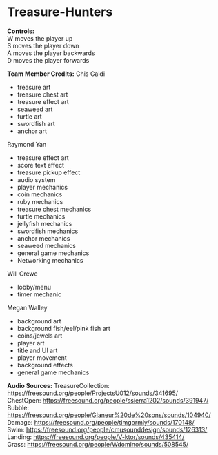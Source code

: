 # Treasure-Hunters

**Controls:**  
W moves the player up  
S moves the player down  
A moves the player backwards  
D moves the player forwards  


**Team Member Credits:**
Chis Galdi
* treasure art
* treasure chest art
* treasure effect art
* seaweed art
* turtle art
* swordfish art
* anchor art

Raymond Yan
* treasure effect art
* score text effect
* treasure pickup effect
* audio system
* player mechanics
* coin mechanics
* ruby mechanics
* treasure chest mechanics
* turtle mechanics
* jellyfish mechanics
* swordfish mechanics
* anchor mechanics
* seaweed mechanics
* general game mechanics
* Networking mechanics

Will Crewe
* lobby/menu 
* timer mechanic

Megan Walley
* background art
* background fish/eel/pink fish art
* coins/jewels art
* player art
* title and UI art
* player movement
* background effects
* general game mechanics

**Audio Sources:**
TreasureCollection: https://freesound.org/people/ProjectsU012/sounds/341695/  
ChestOpen: https://freesound.org/people/ssierra1202/sounds/391947/  
Bubble: https://freesound.org/people/Glaneur%20de%20sons/sounds/104940/  
Damage: https://freesound.org/people/timgormly/sounds/170148/  
Swim: https://freesound.org/people/cmusounddesign/sounds/126313/  
Landing: https://freesound.org/people/V-ktor/sounds/435414/  
Grass: https://freesound.org/people/Wdomino/sounds/508545/  
